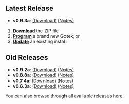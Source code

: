 ## Latest Release

- **v0.9.3a**: [(Download)][v0.9.3a-zip] [(Notes)][v0.9.3a-notes]

1. [**Download**][v0.9.3a-zip] the ZIP file
2. [**Program**](Firmware-Programming) a brand new Gotek; or
3. [**Update**](Firmware-Update) an existing install

## Old Releases

- **v0.9.2a**: [(Download)][v0.9.2a-zip] [(Notes)][v0.9.2a-notes]
- **v0.8.8a**: [(Download)][v0.8.8a-zip] [(Notes)][v0.8.8a-notes]
- **v0.7.4a**: [(Download)][v0.7.4a-zip] [(Notes)][v0.7.4a-notes]
- **v0.6.3a**: [(Download)][v0.6.3a-zip] [(Notes)][v0.6.3a-notes]

You can also browse through all available releases [here][all].

[v0.9.3a-zip]: https://github.com/keirf/FlashFloppy/releases/download/v0.9.3a/flashfloppy_v0.9.3a.zip
[v0.9.3a-notes]: https://github.com/keirf/FlashFloppy/releases/tag/v0.9.3a

[v0.9.2a-zip]: https://github.com/keirf/FlashFloppy/releases/download/v0.9.2a/flashfloppy_v0.9.2a.zip
[v0.9.2a-notes]: https://github.com/keirf/FlashFloppy/releases/tag/v0.9.2a

[v0.8.8a-zip]: https://github.com/keirf/FlashFloppy/releases/download/v0.8.8a/flashfloppy_v0.8.8a.zip
[v0.8.8a-notes]: https://github.com/keirf/FlashFloppy/releases/tag/v0.8.8a

[v0.7.4a-zip]: https://github.com/keirf/FlashFloppy/releases/download/v0.7.4a/flashfloppy_v0.7.4a.zip
[v0.7.4a-notes]: https://github.com/keirf/FlashFloppy/releases/tag/v0.7.4a

[v0.6.3a-zip]: https://github.com/keirf/FlashFloppy/releases/download/v0.6.3a/flashfloppy_v0.6.3a.zip
[v0.6.3a-notes]: https://github.com/keirf/FlashFloppy/releases/tag/v0.6.3a

[all]: https://github.com/keirf/FlashFloppy/releases
